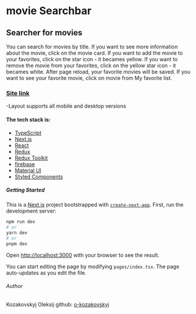 # movie Searchbar
## Searcher for movies
You can search for movies by title.
If you want to see more information about the movie, click on the movie card.
If you want to add the movie to your favorites, click on the star icon - it becames yellow.
If you want to remove the movie from your favorites, click on the yellow star icon - it becames white.
After page reload, your favorite movies will be saved.
If you want to see your favorite movie, click on movie from My favorite list.
### [Site link](https://vercel.com/o-kozakovskyj/digital-shop)
-Layout supports all mobile and desktop versions

#### The tech stack is:
- [TypeScript](https://www.typescriptlang.org)
- [Next.js](https://nextjs.org)
- [React](https://reactjs.org)
- [Redux](https://redux.js.org)
- [Redux Toolkit](https://redux-toolkit.js.org)
- [firebase](https://firebase.google.com)
- [Material UI](https://material-ui.com)
- [Styled Components](https://styled-components.com)
##### Getting Started
This is a [Next.js](https://nextjs.org/) project bootstrapped with [`create-next-app`](https://github.com/vercel/next.js/tree/canary/packages/create-next-app).
First, run the development server:

```bash
npm run dev
# or
yarn dev
# or
pnpm dev
```

Open [http://localhost:3000](http://localhost:3000) with your browser to see the result.

You can start editing the page by modifying `pages/index.tsx`. The page auto-updates as you edit the file.
###### Author
Kozakovskyj Oleksij
github: [o-kozakovskyj](https://github.com/o-kozakovskyj)